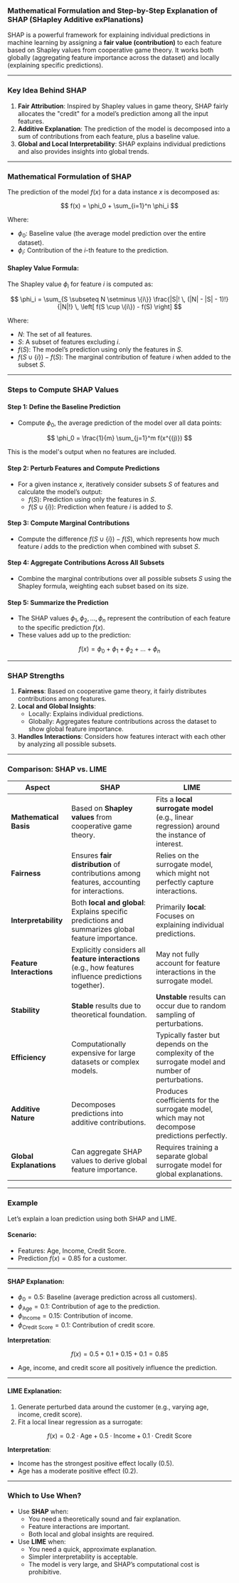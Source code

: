 ### **Mathematical Formulation and Step-by-Step Explanation of SHAP (SHapley Additive exPlanations)**

SHAP is a powerful framework for explaining individual predictions in machine learning by assigning a **fair value (contribution)** to each feature based on Shapley values from cooperative game theory. It works both globally (aggregating feature importance across the dataset) and locally (explaining specific predictions).

---

### **Key Idea Behind SHAP**
1. **Fair Attribution**: Inspired by Shapley values in game theory, SHAP fairly allocates the "credit" for a model’s prediction among all the input features.
2. **Additive Explanation**: The prediction of the model is decomposed into a sum of contributions from each feature, plus a baseline value.
3. **Global and Local Interpretability**: SHAP explains individual predictions and also provides insights into global trends.

---

### **Mathematical Formulation of SHAP**

The prediction of the model $f(x)$ for a data instance $x$ is decomposed as:

$$
f(x) = \phi_0 + \sum_{i=1}^n \phi_i
$$

Where:
- $\phi_0$: Baseline value (the average model prediction over the entire dataset).
- $\phi_i$: Contribution of the $i$-th feature to the prediction.

#### **Shapley Value Formula**:
The Shapley value $\phi_i$ for feature $i$ is computed as:

$$
\phi_i = \sum_{S \subseteq N \setminus \{i\}} \frac{|S|! \, (|N| - |S| - 1)!}{|N|!} \, \left[ f(S \cup \{i\}) - f(S) \right]
$$

Where:
- $N$: The set of all features.
- $S$: A subset of features excluding $i$.
- $f(S)$: The model’s prediction using only the features in $S$.
- $f(S \cup \{i\}) - f(S)$: The marginal contribution of feature $i$ when added to the subset $S$.

---

### **Steps to Compute SHAP Values**

#### **Step 1: Define the Baseline Prediction**
- Compute $\phi_0$, the average prediction of the model over all data points:

$$
\phi_0 = \frac{1}{m} \sum_{j=1}^m f(x^{(j)})
$$

This is the model's output when no features are included.

#### **Step 2: Perturb Features and Compute Predictions**
- For a given instance $x$, iteratively consider subsets $S$ of features and calculate the model’s output:
  - $f(S)$: Prediction using only the features in $S$.
  - $f(S \cup \{i\})$: Prediction when feature $i$ is added to $S$.

#### **Step 3: Compute Marginal Contributions**
- Compute the difference $f(S \cup \{i\}) - f(S)$, which represents how much feature $i$ adds to the prediction when combined with subset $S$.

#### **Step 4: Aggregate Contributions Across All Subsets**
- Combine the marginal contributions over all possible subsets $S$ using the Shapley formula, weighting each subset based on its size.

#### **Step 5: Summarize the Prediction**
- The SHAP values $\phi_1, \phi_2, \dots, \phi_n$ represent the contribution of each feature to the specific prediction $f(x)$.
- These values add up to the prediction:

$$
f(x) = \phi_0 + \phi_1 + \phi_2 + \dots + \phi_n
$$

---

### **SHAP Strengths**
1. **Fairness**: Based on cooperative game theory, it fairly distributes contributions among features.
2. **Local and Global Insights**:
   - Locally: Explains individual predictions.
   - Globally: Aggregates feature contributions across the dataset to show global feature importance.
3. **Handles Interactions**: Considers how features interact with each other by analyzing all possible subsets.

---

### **Comparison: SHAP vs. LIME**

| **Aspect**               | **SHAP**                                                                                           | **LIME**                                                                                             |
|--------------------------|----------------------------------------------------------------------------------------------------|------------------------------------------------------------------------------------------------------|
| **Mathematical Basis**   | Based on **Shapley values** from cooperative game theory.                                         | Fits a **local surrogate model** (e.g., linear regression) around the instance of interest.          |
| **Fairness**             | Ensures **fair distribution** of contributions among features, accounting for interactions.       | Relies on the surrogate model, which might not perfectly capture interactions.                       |
| **Interpretability**     | Both **local and global**: Explains specific predictions and summarizes global feature importance. | Primarily **local**: Focuses on explaining individual predictions.                                   |
| **Feature Interactions** | Explicitly considers all **feature interactions** (e.g., how features influence predictions together). | May not fully account for feature interactions in the surrogate model.                               |
| **Stability**            | **Stable** results due to theoretical foundation.                                                | **Unstable** results can occur due to random sampling of perturbations.                             |
| **Efficiency**           | Computationally expensive for large datasets or complex models.                                  | Typically faster but depends on the complexity of the surrogate model and number of perturbations.  |
| **Additive Nature**      | Decomposes predictions into additive contributions.                                              | Produces coefficients for the surrogate model, which may not decompose predictions perfectly.       |
| **Global Explanations**  | Can aggregate SHAP values to derive global feature importance.                                    | Requires training a separate global surrogate model for global explanations.                         |

---

### **Example**
Let’s explain a loan prediction using both SHAP and LIME.

#### **Scenario**:
- Features: Age, Income, Credit Score.
- Prediction $f(x) = 0.85$ for a customer.

---

#### **SHAP Explanation**:
- $\phi_0 = 0.5$: Baseline (average prediction across all customers).
- $\phi_\text{Age} = 0.1$: Contribution of age to the prediction.
- $\phi_\text{Income} = 0.15$: Contribution of income.
- $\phi_\text{Credit Score} = 0.1$: Contribution of credit score.

**Interpretation**:

$$
f(x) = 0.5 + 0.1 + 0.15 + 0.1 = 0.85
$$

- Age, income, and credit score all positively influence the prediction.

---

#### **LIME Explanation**:
1. Generate perturbed data around the customer (e.g., varying age, income, credit score).
2. Fit a local linear regression as a surrogate:

$$
f(x) = 0.2 \cdot \text{Age} + 0.5 \cdot \text{Income} + 0.1 \cdot \text{Credit Score}
$$

**Interpretation**:
- Income has the strongest positive effect locally ($0.5$).
- Age has a moderate positive effect ($0.2$).

---

### **Which to Use When?**
- Use **SHAP** when:
  - You need a theoretically sound and fair explanation.
  - Feature interactions are important.
  - Both local and global insights are required.
- Use **LIME** when:
  - You need a quick, approximate explanation.
  - Simpler interpretability is acceptable.
  - The model is very large, and SHAP’s computational cost is prohibitive.

